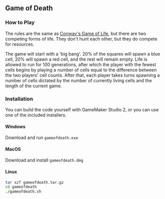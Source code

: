 ## Game of Death

### How to Play
The rules are the same as [Conway's Game of Life](https://en.wikipedia.org/wiki/Conway%27s_Game_of_Life), but there are two competing forms of life. They don't hunt each other, but they do compete for resources.

The game will start with a 'big bang'. 20% of the squares will spawn a blue cell, 20% will spawn a red cell, and the rest will remain empty. Life is allowed to run for 100 generations, after which the player with the fewest cells begins by playing a number of cells equal to the difference between the two players' cell counts. After that, each player takes turns spawning a number of cells dictated by the number of currently living cells and the length of the current game.

### Installation
You can build the code yourself with GameMaker Studio 2, or you can use one of the included installers.
#### Windows
Download and run `gameofdeath.exe`
#### MacOS
Download and install `gameofdeath.dmg`
#### Linux
```bash
tar xzf gameofdeath.tar.gz
cd gameofdeath
./gameofdeath.sh
```
